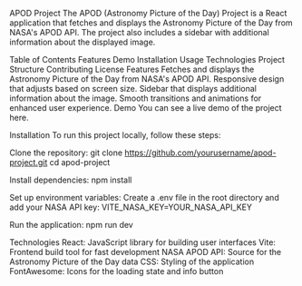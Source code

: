 APOD Project
The APOD (Astronomy Picture of the Day) Project is a React application that fetches and displays the Astronomy Picture of the Day from NASA's APOD API. The project also includes a sidebar with additional information about the displayed image.

Table of Contents
Features
Demo
Installation
Usage
Technologies
Project Structure
Contributing
License
Features
Fetches and displays the Astronomy Picture of the Day from NASA's APOD API.
Responsive design that adjusts based on screen size.
Sidebar that displays additional information about the image.
Smooth transitions and animations for enhanced user experience.
Demo
You can see a live demo of the project here.

Installation
To run this project locally, follow these steps:

Clone the repository:
git clone https://github.com/yourusername/apod-project.git
cd apod-project

Install dependencies:
npm install


Set up environment variables:
Create a .env file in the root directory and add your NASA API key:
VITE_NASA_KEY=YOUR_NASA_API_KEY

Run the application:
npm run dev

Technologies
React: JavaScript library for building user interfaces
Vite: Frontend build tool for fast development
NASA APOD API: Source for the Astronomy Picture of the Day data
CSS: Styling of the application
FontAwesome: Icons for the loading state and info button
